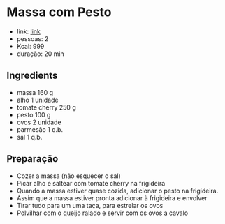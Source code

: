# Massa com Pesto

* link: [link]()
* pessoas: 2
* Kcal: 999
* duração: 20 min

## Ingredients

- massa 160 g
- alho 1 unidade
- tomate cherry 250 g
- pesto 100 g
- ovos 2 unidade
- parmesão 1 q.b.
- sal 1 q.b.

## Preparação

+ Cozer a massa (não esquecer o sal)
+ Picar alho e saltear com tomate cherry na frigideira
+ Quando a massa estiver quase cozida, adicionar o pesto na frigideira.
+ Assim que a massa estiver pronta adicionar à frigideira e envolver
+ Tirar tudo para um uma taça, para estrelar os ovos
+ Polvilhar com o queijo ralado e servir com os ovos a cavalo

